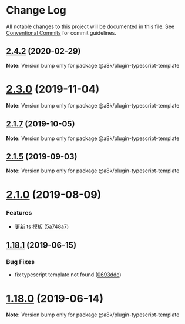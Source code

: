 # Change Log

All notable changes to this project will be documented in this file.
See [Conventional Commits](https://conventionalcommits.org) for commit guidelines.

## [2.4.2](https://github.com/hxfdarling/a8k/compare/v2.4.1...v2.4.2) (2020-02-29)

**Note:** Version bump only for package @a8k/plugin-typescript-template

# [2.3.0](https://github.com/hxfdarling/a8k/compare/v2.2.0...v2.3.0) (2019-11-04)

**Note:** Version bump only for package @a8k/plugin-typescript-template

## [2.1.7](https://github.com/hxfdarling/a8k/compare/v2.1.6...v2.1.7) (2019-10-05)

**Note:** Version bump only for package @a8k/plugin-typescript-template

## [2.1.5](https://github.com/hxfdarling/a8k/compare/v2.1.4...v2.1.5) (2019-09-03)

**Note:** Version bump only for package @a8k/plugin-typescript-template

# [2.1.0](https://github.com/hxfdarling/a8k/compare/v2.0.0...v2.1.0) (2019-08-09)

### Features

- 更新 ts 模板 ([5a748a7](https://github.com/hxfdarling/a8k/commit/5a748a7))

## [1.18.1](https://github.com/hxfdarling/a8k/compare/v1.18.0...v1.18.1) (2019-06-15)

### Bug Fixes

- fix typescript template not found ([0693dde](https://github.com/hxfdarling/a8k/commit/0693dde))

# [1.18.0](https://github.com/hxfdarling/a8k/compare/v1.17.4...v1.18.0) (2019-06-14)

**Note:** Version bump only for package @a8k/plugin-typescript-template

